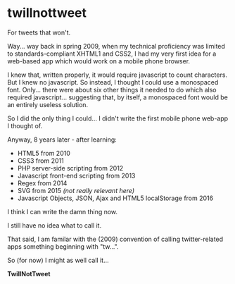 # twillnottweet
For tweets that won't.

Way... way back in spring 2009, when my technical proficiency was limited to standards-compliant XHTML1 and CSS2, I had my very first idea for a web-based app which would work on a mobile phone browser.

I knew that, written properly, it would require javascript to count characters. But I knew no javascript. So instead, I thought I could use a monospaced font. Only... there were about six other things it needed to do which also required javascript... suggesting that, by itself, a monospaced font would be an entirely useless solution.

So I did the only thing I could... I didn't write the first mobile phone web-app I thought of.

Anyway, 8 years later - after learning:

 - HTML5 from 2010
 - CSS3 from 2011
 - PHP server-side scripting from 2012
 - Javascript front-end scripting from 2013
 - Regex from 2014
 - SVG from 2015 *(not really relevant here)*
 - Javascript Objects, JSON, Ajax and HTML5 localStorage from 2016
 
I think I can write the damn thing now.

I still have no idea what to call it.

That said, I am familar with the (2009) convention of calling twitter-related apps something beginning with "tw...".

So (for now) I might as well call it...

**TwillNotTweet**
